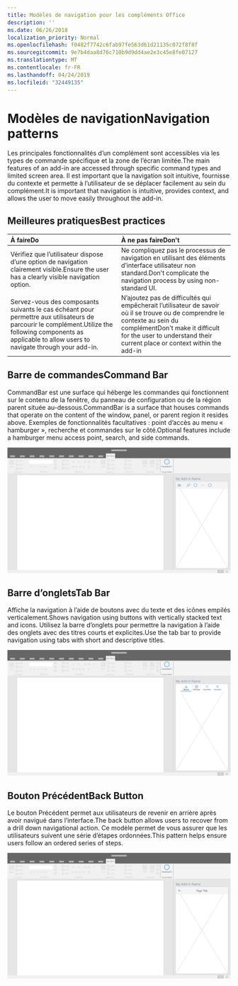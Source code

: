 ```yaml
---
title: Modèles de navigation pour les compléments Office
description: ''
ms.date: 06/26/2018
localization_priority: Normal
ms.openlocfilehash: f0482f7742c6fab97fe563d61d21135c072f8f8f
ms.sourcegitcommit: 9e7b4daa8d76c710b9d9dd4ae2e3c45e8fe07127
ms.translationtype: MT
ms.contentlocale: fr-FR
ms.lasthandoff: 04/24/2019
ms.locfileid: "32449135"
---
```

# <a name="navigation-patterns"></a><span data-ttu-id="fd8a8-102">Modèles de navigation</span><span class="sxs-lookup"><span data-stu-id="fd8a8-102">Navigation patterns</span></span>

<span data-ttu-id="fd8a8-103">Les principales fonctionnalités d’un complément sont accessibles via les types de commande spécifique et la zone de l’écran limitée.</span><span class="sxs-lookup"><span data-stu-id="fd8a8-103">The main features of an add-in are accessed through specific command types and limited screen area.</span></span> <span data-ttu-id="fd8a8-104">Il est important que la navigation soit intuitive, fournisse du contexte et permette à l’utilisateur de se déplacer facilement au sein du complément.</span><span class="sxs-lookup"><span data-stu-id="fd8a8-104">It is important that navigation is intuitive, provides context, and allows the user to move easily throughout the add-in.</span></span>

## <a name="best-practices"></a><span data-ttu-id="fd8a8-105">Meilleures pratiques</span><span class="sxs-lookup"><span data-stu-id="fd8a8-105">Best practices</span></span>

| <span data-ttu-id="fd8a8-106">À faire</span><span class="sxs-lookup"><span data-stu-id="fd8a8-106">Do</span></span>    | <span data-ttu-id="fd8a8-107">À ne pas faire</span><span class="sxs-lookup"><span data-stu-id="fd8a8-107">Don't</span></span> |
| :---- | :---- |
| <span data-ttu-id="fd8a8-108">Vérifiez que l’utilisateur dispose d’une option de navigation clairement visible.</span><span class="sxs-lookup"><span data-stu-id="fd8a8-108">Ensure the user has a clearly visible navigation option.</span></span> | <span data-ttu-id="fd8a8-109">Ne compliquez pas le processus de navigation en utilisant des éléments d’interface utilisateur non standard.</span><span class="sxs-lookup"><span data-stu-id="fd8a8-109">Don't complicate the navigation process by using non-standard UI.</span></span>
| <span data-ttu-id="fd8a8-110">Servez-vous des composants suivants le cas échéant pour permettre aux utilisateurs de parcourir le complément.</span><span class="sxs-lookup"><span data-stu-id="fd8a8-110">Utilize the following components as applicable to allow users to navigate through your add-in.</span></span> | <span data-ttu-id="fd8a8-111">N’ajoutez pas de difficultés qui empêcherait l’utilisateur de savoir où il se trouve ou de comprendre le contexte au sein du complément</span><span class="sxs-lookup"><span data-stu-id="fd8a8-111">Don't make it difficult for the user to understand their current place or context within the add-in</span></span>



## <a name="command-bar"></a><span data-ttu-id="fd8a8-112">Barre de commandes</span><span class="sxs-lookup"><span data-stu-id="fd8a8-112">Command Bar</span></span>

<span data-ttu-id="fd8a8-113">CommandBar est une surface qui héberge les commandes qui fonctionnent sur le contenu de la fenêtre, du panneau de configuration ou de la région parent située au-dessous.</span><span class="sxs-lookup"><span data-stu-id="fd8a8-113">CommandBar is a surface that houses commands that operate on the content of the window, panel, or parent region it resides above.</span></span> <span data-ttu-id="fd8a8-114">Exemples de fonctionnalités facultatives : point d’accès au menu « hamburger », recherche et commandes sur le côté.</span><span class="sxs-lookup"><span data-stu-id="fd8a8-114">Optional features include a hamburger menu access point, search, and side commands.</span></span>

![Commandes – spécifications pour le volet Office du bureau](../images/add-in-command-bar.png)



## <a name="tab-bar"></a><span data-ttu-id="fd8a8-116">Barre d’onglets</span><span class="sxs-lookup"><span data-stu-id="fd8a8-116">Tab Bar</span></span>

<span data-ttu-id="fd8a8-117">Affiche la navigation à l’aide de boutons avec du texte et des icônes empilés verticalement.</span><span class="sxs-lookup"><span data-stu-id="fd8a8-117">Shows navigation using buttons with vertically stacked text and icons.</span></span> <span data-ttu-id="fd8a8-118">Utilisez la barre d’onglets pour permettre la navigation à l’aide des onglets avec des titres courts et explicites.</span><span class="sxs-lookup"><span data-stu-id="fd8a8-118">Use the tab bar to provide navigation using tabs with short and descriptive titles.</span></span>

![Barre d’onglets – spécifications pour le volet Office du bureau](../images/add-in-tab-bar.png)


## <a name="back-button"></a><span data-ttu-id="fd8a8-120">Bouton Précédent</span><span class="sxs-lookup"><span data-stu-id="fd8a8-120">Back Button</span></span>

<span data-ttu-id="fd8a8-121">Le bouton Précédent permet aux utilisateurs de revenir en arrière après avoir navigué dans l’interface.</span><span class="sxs-lookup"><span data-stu-id="fd8a8-121">The back button allows users to recover from a drill down navigational action.</span></span> <span data-ttu-id="fd8a8-122">Ce modèle permet de vous assurer que les utilisateurs suivent une série d’étapes ordonnées.</span><span class="sxs-lookup"><span data-stu-id="fd8a8-122">This pattern helps ensure users follow an ordered series of steps.</span></span>  

![Bouton Précédent – spécifications pour le volet Office du bureau](../images/add-in-back-button.png)
